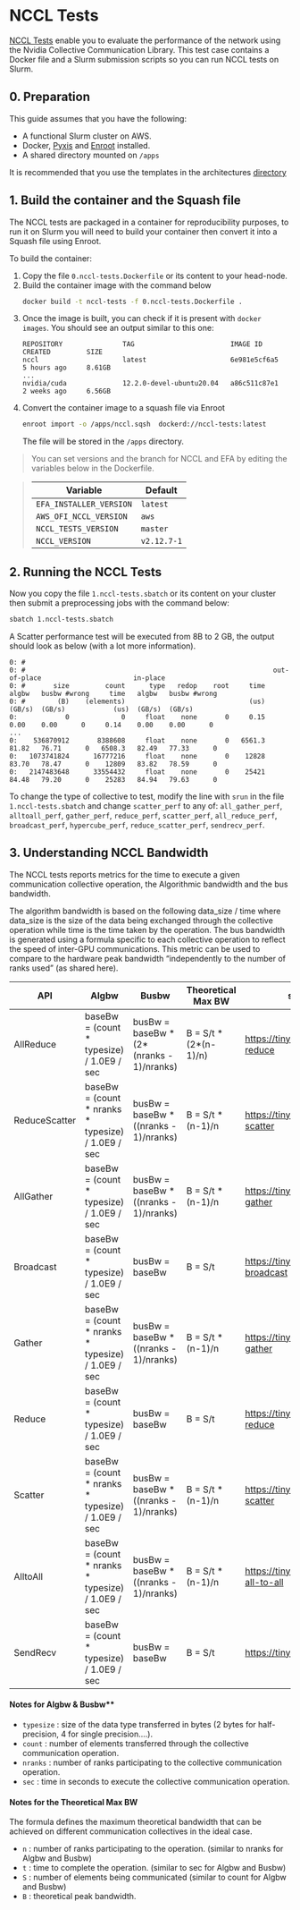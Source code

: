 # NCCL Tests

[NCCL Tests](https://github.com/NVIDIA/nccl-tests) enable you to evaluate the performance of the network using the Nvidia Collective Communication Library. This test case contains a Docker file and a Slurm submission scripts so you can run NCCL tests on Slurm.

## 0. Preparation

This guide assumes that you have the following:

- A functional Slurm cluster on AWS.
- Docker, [Pyxis](https://github.com/NVIDIA/pyxis) and [Enroot](https://github.com/NVIDIA/enroot) installed.
- A shared directory mounted on `/apps`

It is recommended that you use the templates in the architectures [directory](../../1.architectures)


## 1. Build the container and the Squash file

The NCCL tests are packaged in a container for reproducibility purposes, to run it on Slurm you will need to build your container then convert it into a Squash file using Enroot.

To build the container:

1. Copy the file `0.nccl-tests.Dockerfile` or its content to your head-node.
2. Build the container image with the command below
   ```bash
   docker build -t nccl-tests -f 0.nccl-tests.Dockerfile .
   ```
3. Once the image is built, you can check if it is present with `docker images`. You should see an output similar to this one:
   ```
   REPOSITORY               TAG                        IMAGE ID       CREATED         SIZE
   nccl                     latest                     6e981e5cf6a5   5 hours ago     8.61GB
   ...
   nvidia/cuda              12.2.0-devel-ubuntu20.04   a86c511c87e1   2 weeks ago     6.56GB
   ```
3. Convert the container image to a squash file via Enroot
   ```bash
   enroot import -o /apps/nccl.sqsh  dockerd://nccl-tests:latest
   ```
   The file will be stored in the `/apps` directory.

> You can set versions and the branch for NCCL and EFA by editing the variables below in the Dockerfile.

> | Variable              | Default     |
> |-----------------------|-------------|
> |`EFA_INSTALLER_VERSION`| `latest`    |
> |`AWS_OFI_NCCL_VERSION` | `aws`       |
> |`NCCL_TESTS_VERSION`   | `master`    |
> |`NCCL_VERSION`         | `v2.12.7-1` |


## 2. Running the NCCL Tests

Now you copy the file `1.nccl-tests.sbatch` or its content on your cluster then submit a preprocessing jobs with the command below:

```bash
sbatch 1.nccl-tests.sbatch
```

A Scatter performance test will be executed from 8B to 2 GB, the output should look as below (with a lot more information).

```
0: #
0: #                                                              out-of-place                       in-place
0: #       size         count      type   redop    root     time   algbw   busbw #wrong     time   algbw   busbw #wrong
0: #        (B)    (elements)                               (us)  (GB/s)  (GB/s)            (us)  (GB/s)  (GB/s)
0:            0             0     float    none       0     0.15    0.00    0.00      0     0.14    0.00    0.00      0
...
0:    536870912       8388608     float    none       0   6561.3   81.82   76.71      0   6508.3   82.49   77.33      0
0:   1073741824      16777216     float    none       0    12828   83.70   78.47      0    12809   83.82   78.59      0
0:   2147483648      33554432     float    none       0    25421   84.48   79.20      0    25283   84.94   79.63      0
```


To change the type of collective to test, modify the line with `srun` in the file `1.nccl-tests.sbatch` and change `scatter_perf` to any of: `all_gather_perf`, `alltoall_perf`, `gather_perf`, `reduce_perf`, `scatter_perf`, `all_reduce_perf`, `broadcast_perf`, `hypercube_perf`, `reduce_scatter_perf`, `sendrecv_perf`.


## 3. Understanding NCCL Bandwidth

The NCCL tests reports metrics for the time to execute a given communication collective operation, the Algorithmic bandwidth and the bus bandwidth.

The algorithm bandwidth is based on the following data_size / time where data_size is the size of the data being exchanged through the collective operation while time is the time taken by the operation. The bus bandwidth is generated using a formula specific to each collective operation to reflect the speed of inter-GPU communications. This metric can be used to compare to the hardware peak bandwidth “independently to the number of ranks used” (as shared here).

| API           | Algbw                                              | Busbw                                    | Theoretical Max BW    | source                              |
|---------------|----------------------------------------------------|------------------------------------------|-----------------------|-------------------------------------|
| AllReduce     | baseBw = (count * typesize) / 1.0E9 / sec          | busBw = baseBw * (2*(nranks - 1)/nranks) | B = S/t * (2*(n-1)/n) | https://tinyurl.com/all-reduce      |
| ReduceScatter | baseBw = (count * nranks * typesize) / 1.0E9 / sec | busBw = baseBw * ((nranks - 1)/nranks)   | B = S/t * (n-1)/n     | https://tinyurl.com/reduce-scatter  |
| AllGather     | baseBw = (count * typesize) / 1.0E9 / sec          | busBw = baseBw * ((nranks - 1)/nranks)   | B = S/t * (n-1)/n     | https://tinyurl.com/all-gather      |
| Broadcast     | baseBw = (count * typesize) / 1.0E9 / sec          | busBw = baseBw                           | B = S/t               | https://tinyurl.com/nccl-broadcast  |
| Gather        | baseBw = (count * nranks * typesize) / 1.0E9 / sec | busBw = baseBw * ((nranks - 1)/nranks)   | B = S/t * (n-1)/n     | https://tinyurl.com/nccl-gather     |
| Reduce        | baseBw = (count * typesize) / 1.0E9 / sec          | busBw = baseBw                           | B = S/t               | https://tinyurl.com/nccl-reduce     |
| Scatter       | baseBw = (count * nranks * typesize) / 1.0E9 / sec | busBw = baseBw * ((nranks - 1)/nranks)   | B = S/t * (n-1)/n     | https://tinyurl.com/nccl-scatter    |
| AlltoAll      | baseBw = (count * nranks * typesize) / 1.0E9 / sec | busBw = baseBw * ((nranks - 1)/nranks)   | B = S/t * (n-1)/n     | https://tinyurl.com/nccl-all-to-all |
| SendRecv      | baseBw = (count * typesize) / 1.0E9 / sec          | busBw = baseBw                           | B = S/t               | https://tinyurl.com/sendrcv         |



#### Notes for Algbw & Busbw**

* `typesize` : size of the data type transferred in bytes (2 bytes for half-precision, 4 for single precision....).
* `count` : number of elements transferred through the collective communication operation.
* `nranks` : number of ranks participating to the collective communication operation.
* `sec` : time in seconds to execute the collective communication operation.

#### Notes for the Theoretical Max BW

The formula defines the maximum theoretical bandwidth that can be achieved on different communication collectives in the ideal case.

* `n` : number of ranks participating to the operation. (similar to nranks for Algbw and Busbw)
* `t` : time to complete the operation. (similar to sec for Algbw and Busbw)
* `S` : number of elements being communicated (similar to count for Algbw and Busbw)
* `B` : theoretical peak bandwidth.
